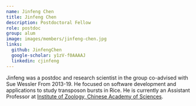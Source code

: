 ```yaml
---
name: Jinfeng Chen
title: Jinfeng Chen
description: Postdoctoral Fellow
role: postdoc
group: alum
image: images/members/jinfeng-chen.jpg
links:
  github: JinfengChen
  google-scholar: y1zV-f0AAAAJ
  linkedin: cjinfeng
---
```


Jinfeng was a postdoc and research scientist in the group co-advised with Sue Wessler From 2013-19. He focused on software development and applications to study transposon bursts in Rice. He is currently an Assistant Professor at [Institute of Zoology, Chinese Academy of Sciences](http://english.ioz.cas.cn/).
